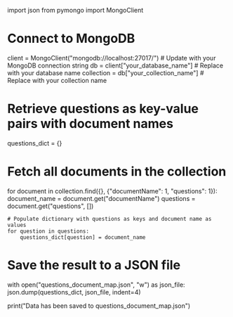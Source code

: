 import json
from pymongo import MongoClient

# Connect to MongoDB
client = MongoClient("mongodb://localhost:27017/")  # Update with your MongoDB connection string
db = client["your_database_name"]  # Replace with your database name
collection = db["your_collection_name"]  # Replace with your collection name

# Retrieve questions as key-value pairs with document names
questions_dict = {}

# Fetch all documents in the collection
for document in collection.find({}, {"documentName": 1, "questions": 1}):
    document_name = document.get("documentName")
    questions = document.get("questions", [])

    # Populate dictionary with questions as keys and document name as values
    for question in questions:
        questions_dict[question] = document_name

# Save the result to a JSON file
with open("questions_document_map.json", "w") as json_file:
    json.dump(questions_dict, json_file, indent=4)

print("Data has been saved to questions_document_map.json")
